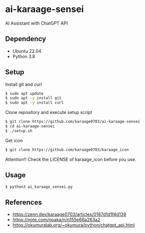# ai-karaage-sensei
AI Assistant with ChatGPT API


## Dependency
- Ubuntu 22.04
- Python 3.8

## Setup
Install git and curl
```sh
$ sudo apt update
$ sudo apt -y install git
$ sudo apt -y install curl
```

Clone repository and execute setup script
```sh
$ git clone https://github.com/karaage0703/ai-karaage-sensei
$ cd ai-karaage-sensei
$ ./setup.sh
```

Get icon
```sh
$ git clone https://github.com/karaage0703/karaage_icon
```

Attention!! Check the LICENSE of karaage_icon before you use.


## Usage

```sh
$ python3 ai_karaage_sensei.py
```

## References

- https://zenn.dev/karaage0703/articles/0187d1d1f4d139
- https://note.com/npaka/n/n155e66a263a2
- https://okumuralab.org/~okumura/python/chatgpt_api.html
